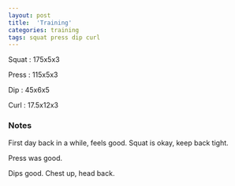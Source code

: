 ```yaml
---
layout: post
title:  'Training'
categories: training
tags: squat press dip curl
---
```


Squat       :   175x5x3

Press       :   115x5x3

Dip         :   45x6x5

Curl        :   17.5x12x3

### Notes

First day back in a while, feels good. Squat is okay, keep back tight.

Press was good.

Dips good. Chest up, head back.
